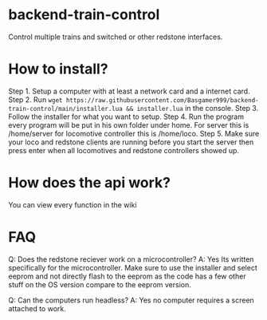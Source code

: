 # backend-train-control
Control multiple trains and switched or other redstone interfaces.

# How to install?
Step 1. Setup a computer with at least a network card and a internet card.
Step 2. Run `wget https://raw.githubusercontent.com/Basgamer999/backend-train-control/main/installer.lua && installer.lua` in the console.
Step 3. Follow the installer for what you want to setup.
Step 4. Run the program every program will be put in his own folder under home. For server this is /home/server for locomotive controller this is /home/loco. 
Step 5. Make sure your loco and redstone clients are running before you start the server then press enter when all locomotives and redstone controllers showed up.

# How does the api work? 
You can view every function in the wiki

# FAQ
Q: Does the redstone reciever work on a microcontroller? 
A: Yes Its written specifically for the microcontroller. Make sure to use the installer and select eeprom and not directly flash to the eeprom as the code has a few other stuff on the OS version compare to the eeprom version.

Q: Can the computers run headless?
A: Yes no computer requires a screen attached to work.
